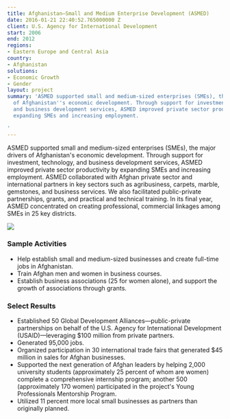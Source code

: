 ```yaml
---
title: Afghanistan—Small and Medium Enterprise Development (ASMED)
date: 2016-01-21 22:40:52.765000000 Z
client: U.S. Agency for International Development
start: 2006
end: 2012
regions:
- Eastern Europe and Central Asia
country:
- Afghanistan
solutions:
- Economic Growth
- Gender
layout: project
summary: 'ASMED supported small and medium-sized enterprises (SMEs), the major drivers
  of Afghanistan''s economic development. Through support for investment, technology,
  and business development services, ASMED improved private sector productivity by
  expanding SMEs and increasing employment.

'
---
```


ASMED supported small and medium-sized enterprises (SMEs), the major drivers of Afghanistan's economic development. Through support for investment, technology, and business development services, ASMED improved private sector productivity by expanding SMEs and increasing employment. ASMED collaborated with Afghan private sector and international partners in key sectors such as agribusiness, carpets, marble, gemstones, and business services. We also facilitated public-private partnerships, grants, and practical and technical training. In its final year, ASMED concentrated on creating professional, commercial linkages among SMEs in 25 key districts.

![][1]

###  Sample Activities

* Help establish small and medium-sized businesses and create full-time jobs in Afghanistan.
* Train Afghan men and women in business courses.
* Establish business associations (25 for women alone), and support the growth of associations through grants.

###  Select Results

* Established 50 Global Development Alliances—public-private partnerships on behalf of the U.S. Agency for International Development (USAID)—leveraging $100 million from private partners.
* Generated 95,000 jobs.
* Organized participation in 30 international trade fairs that generated $45 million in sales for Afghan businesses.
* Supported the next generation of Afghan leaders by helping 2,000 university students (approximately 25 percent of whom are women) complete a comprehensive internship program; another 500 (approximately 170 women) participated in the project's Young Professionals Mentorship Program.
* Utilized 11 percent more local small businesses as partners than originally planned.

[1]: https://assetify-dai.com/projects/asmedinner.jpg
